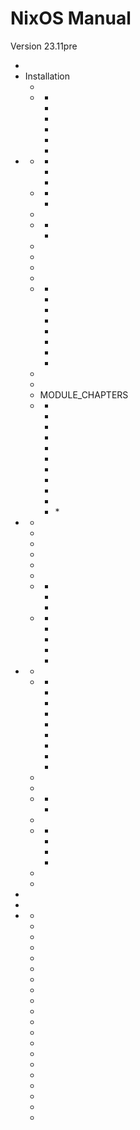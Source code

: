 # NixOS Manual

Version 23.11pre

* [](#preface)
* Installation
  * [](#sec-obtaining)
  * [](#sec-installation)
    * [](#sec-booting-from-usb)
    * [](#sec-booting-from-pxe)
    * [](#sec-booting-via-kexec)
    * [](#sec-installing-virtualbox-guest)
    * [](#sec-installing-from-other-distro)
    * [](#sec-installing-behind-proxy)
* [](#ch-configuration)
  * [](#sec-configuration-syntax)
    * [](#sec-configuration-file)
    * [](#sec-module-abstractions)
    * [](#sec-modularity)
  * [](#sec-package-management)
    * [](#sec-declarative-package-mgmt)
    * [](#sec-ad-hoc-packages)
  * [](#sec-user-management)
  * [](#ch-file-systems)
    * [](#sec-luks-file-systems)
    * [](#sec-sshfs-file-systems)
  * [](#sec-x11)
  * [](#sec-wayland)
  * [](#sec-gpu-accel)
  * [](#sec-xfce)
  * [](#sec-networking)
    * [](#sec-networkmanager)
    * [](#sec-ssh)
    * [](#sec-ipv4)
    * [](#sec-ipv6)
    * [](#sec-firewall)
    * [](#sec-wireless)
    * [](#ad-hoc-network-config)
    * [](#sec-rename-ifs)
  * [](#sec-kernel-config)
  * [](#module-services-subversion)
  * MODULE_CHAPTERS
  * [](#ch-profiles)
    * [](#sec-profile-all-hardware)
    * [](#sec-profile-base)
    * [](#sec-profile-clone-config)
    * [](#sec-profile-demo)
    * [](#sec-profile-docker-container)
    * [](#sec-profile-graphical)
    * [](#sec-profile-hardened)
    * [](#sec-profile-headless)
    * [](#sec-profile-installation-device)
    * [](#sec-profile-minimal)
    * [](#sec-profile-qemu-guest)
  *[](#sec-kubernetes)
* [](#ch-running)
  * [](#sec-systemctl)
  * [](#sec-rebooting)
  * [](#sec-user-sessions)
  * [](#sec-cgroups)
  * [](#sec-logging)
  * [](#sec-nix-gc)
  * [](#ch-containers)
    * [](#sec-imperative-containers)
    * [](#sec-declarative-containers)
    * [](#sec-container-networking)
  * [](#ch-troubleshooting)
    * [](#sec-boot-problems)
    * [](#sec-maintenance-mode)
    * [](#sec-rollback)
    * [](#sec-nix-store-corruption)
    * [](#sec-nix-network-issues)
* [](#ch-development)
  * [](#sec-getting-sources)
  * [](#sec-writing-modules)
    * [](#sec-option-declarations)
    * [](#sec-option-types)
    * [](#sec-option-definitions)
    * [](#sec-assertions)
    * [](#sec-meta-attributes)
    * [](#sec-importing-modules)
    * [](#sec-replace-modules)
    * [](#sec-freeform-modules)
    * [](#sec-settings-options)
  * [](#sec-building-parts)
  * [](#sec-experimental-bootspec)
  * [](#sec-switching-systems)
    * [](#sec-unit-handling)
    * [](#sec-activation-script)
  * [](#sec-writing-documentation)
  * [](#sec-nixos-tests)
    * [](#sec-writing-nixos-tests)
    * [](#sec-running-nixos-tests)
    * [](#sec-running-nixos-tests-interactively)
    * [](#sec-linking-nixos-tests-to-packages)
  * [](#chap-developing-the-test-driver)
  * [](#ch-testing-installer)
* [](#chap-contributing)
* [](#ch-options)
* [](#ch-release-notes)
  * [](#sec-release-23.11)
  * [](#sec-release-23.05)
  * [](#sec-release-22.11)
  * [](#sec-release-22.05)
  * [](#sec-release-21.11)
  * [](#sec-release-21.05)
  * [](#sec-release-20.09)
  * [](#sec-release-20.03)
  * [](#sec-release-19.09)
  * [](#sec-release-19.03)
  * [](#sec-release-18.09)
  * [](#sec-release-18.03)
  * [](#sec-release-17.09)
  * [](#sec-release-17.03)
  * [](#sec-release-16.09)
  * [](#sec-release-16.03)
  * [](#sec-release-15.09)
  * [](#sec-release-14.12)
  * [](#sec-release-14.04)
  * [](#sec-release-13.10)
